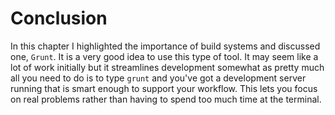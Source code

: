 # Conclusion

In this chapter I highlighted the importance of build systems and discussed one, `Grunt`. It is a very good idea to use this type of tool. It may seem like a lot of work initially but it streamlines development somewhat as pretty much all you need to do is to type `grunt` and you've got a development server running that is smart enough to support your workflow. This lets you focus on real problems rather than having to spend too much time at the terminal.
